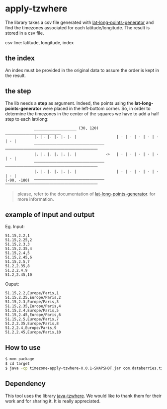 # apply-tzwhere
The library takes a csv file generated with [lat-long-points-generator](https://github.com/databerries/lat-long-points-generator) and find the timezones associated for each latitude/longitude. The result is stored in a csv file. 

csv line:
latitude, longitude, index

## the index
An index must be provided in the original data to assure the order is kept in the result. 

## the step
The lib needs a __step__ as argument. Indeed, the points using the __lat-long-points-generator__ were placed in the left-bottom corner. So, in order to determine the timezones in the center of the squares we have to add a half step to each lat/long:

```
             ___________________ (30, 120)        _________________________ 
             |. |. |. |. |. |. |                  | · | · | · | · | · | · |
             ⎻⎻⎻⎻⎻⎻⎻⎻⎻⎻⎻⎻⎻⎻⎻⎻⎻⎻⎻                  ⎻⎻⎻⎻⎻⎻⎻⎻⎻⎻⎻⎻⎻⎻⎻⎻⎻⎻⎻⎻⎻⎻⎻⎻⎻
             |. |. |. |. |. |. |             ->   | · | · | · | · | · | · |
             ⎻⎻⎻⎻⎻⎻⎻⎻⎻⎻⎻⎻⎻⎻⎻⎻⎻⎻⎻                  ⎻⎻⎻⎻⎻⎻⎻⎻⎻⎻⎻⎻⎻⎻⎻⎻⎻⎻⎻⎻⎻⎻⎻⎻⎻
             |. |. |. |. |. |. |                  | · | · | · | · | · | · |
(-90, -180)  ⎻⎻⎻⎻⎻⎻⎻⎻⎻⎻⎻⎻⎻⎻⎻⎻⎻⎻⎻                  ⎻⎻⎻⎻⎻⎻⎻⎻⎻⎻⎻⎻⎻⎻⎻⎻⎻⎻⎻⎻⎻⎻⎻⎻⎻
```
> please, refer to the documentation of [lat-long-points-generator](https://github.com/databerries/lat-long-points-generator).
for more information.

## example of input and output
Eg. 
Input:
```
51.15,2.2,1
51.15,2.25,2
51.15,2.3,3
51.15,2.35,4
51.15,2.4,5
51.15,2.45,6
51.15,2.5,7
51.2,2.35,8
51.2,2.4,9
51.2,2.45,10
```
Ouput:
```
51.15,2.2,Europe/Paris,1
51.15,2.25,Europe/Paris,2
51.15,2.3,Europe/Paris,3
51.15,2.35,Europe/Paris,4
51.15,2.4,Europe/Paris,5
51.15,2.45,Europe/Paris,6
51.15,2.5,Europe/Paris,7
51.2,2.35,Europe/Paris,8
51.2,2.4,Europe/Paris,9
51.2,2.45,Europe/Paris,10
```
## How to use 
```bash
$ mvn package
$ cd target
$ java -cp timezone-apply-tzwhere-0.0.1-SNAPSHOT.jar com.databerries.timezone.apply_tzwhere.Executor ~/lat_long_index_step005_20170608182001.csv 0.05
```

## Dependency
This tool uses the library [java-tzwhere](https://github.com/sensoranalytics/java-tzwhere/). We would like to thank them for their work and for sharing it. It is really appreciated. 

